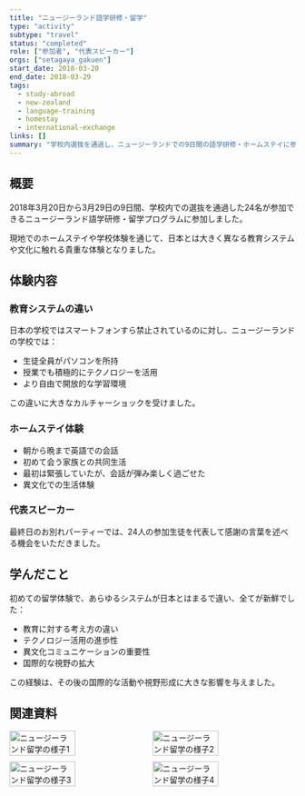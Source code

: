 ```yaml
---
title: "ニュージーランド語学研修・留学"
type: "activity"
subtype: "travel"
status: "completed"
role: ["参加者", "代表スピーカー"]
orgs: ["setagaya_gakuen"]
start_date: 2018-03-20
end_date: 2018-03-29
tags:
  - study-abroad
  - new-zealand
  - language-training
  - homestay
  - international-exchange
links: []
summary: "学校内選抜を通過し、ニュージーランドでの9日間の語学研修・ホームステイに参加。異なる教育システムや文化に触れ、最終日には代表として感謝の言葉を述べた。"
---
```


## 概要

2018年3月20日から3月29日の9日間、学校内での選抜を通過した24名が参加できるニュージーランド語学研修・留学プログラムに参加しました。

現地でのホームステイや学校体験を通じて、日本とは大きく異なる教育システムや文化に触れる貴重な体験となりました。

## 体験内容

### 教育システムの違い
日本の学校ではスマートフォンすら禁止されているのに対し、ニュージーランドの学校では：
- 生徒全員がパソコンを所持
- 授業でも積極的にテクノロジーを活用
- より自由で開放的な学習環境

この違いに大きなカルチャーショックを受けました。

### ホームステイ体験
- 朝から晩まで英語での会話
- 初めて会う家族との共同生活
- 最初は緊張していたが、会話が弾み楽しく過ごせた
- 異文化での生活体験

### 代表スピーカー
最終日のお別れパーティーでは、24人の参加生徒を代表して感謝の言葉を述べる機会をいただきました。

## 学んだこと

初めての留学体験で、あらゆるシステムが日本とはまるで違い、全てが新鮮でした：
- 教育に対する考え方の違い
- テクノロジー活用の進歩性
- 異文化コミュニケーションの重要性
- 国際的な視野の拡大

この経験は、その後の国際的な活動や視野形成に大きな影響を与えました。

## 関連資料
<div style="display: flex; flex-wrap: wrap; gap: 10px;">
  <img src="linked_assets/20_Activities/travels/newzealand_study_abroad_2018/assets/nz_experience1.jpg" alt="ニュージーランド留学の様子1" width="48%">
  <img src="linked_assets/20_Activities/travels/newzealand_study_abroad_2018/assets/nz_experience2.jpg" alt="ニュージーランド留学の様子2" width="48%">
  <img src="linked_assets/20_Activities/travels/newzealand_study_abroad_2018/assets/nz_experience3.jpg" alt="ニュージーランド留学の様子3" width="48%">
  <img src="linked_assets/20_Activities/travels/newzealand_study_abroad_2018/assets/nz_experience4.jpg" alt="ニュージーランド留学の様子4" width="48%">
</div>
